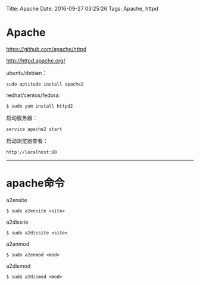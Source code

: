 Title: Apache
Date: 2016-09-27 03:25:26
Tags: Apache, httpd



# Apache

<https://github.com/apache/httpd>

<http://httpd.apache.org/>

ubuntu/debian：

    sudo aptitude install apache2

redhat/centos/fedora:

    $ sudo yum install httpd2

启动服务器：

    service apache2 start

启动浏览器查看：

    http://localhost:80

***

# apache命令

a2ensite

    $ sudo a2ensite <site>

a2dissite

    $ sudo a2dissite <site>

a2enmod

    $ sudo a2enmod <mod>

a2dismod

    $ sudo a2dismod <mod>

